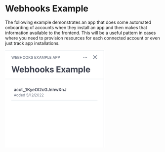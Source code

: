 # Webhooks Example

The following example demonstrates an app that does some automated onboarding of
accounts when they install an app and then makes that information available to
the frontend. This will be a useful pattern in cases where you need to provision
resources for each connected account or even just track app installations.

![App screenshot with account list](./app-screenshot.png)
